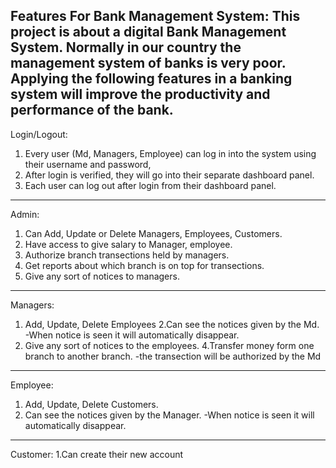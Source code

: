 Features For Bank Management System:
This project is about a digital Bank Management System. Normally in our country the management system of banks is very poor. Applying the following features in a banking system will improve the productivity and performance of the bank.
---------------------------------------------------------------------
Login/Logout:
1.	Every user (Md, Managers, Employee) can log in into the system using their username and password,
2.	After login is verified, they will go into their separate dashboard panel.
3.	Each user can log out after login from their dashboard panel.
---------------------------------------------------------------------
Admin:
1.	Can Add, Update or Delete Managers, Employees, Customers. 
2.	Have access to give salary to Manager, employee.
3.	Authorize branch transections held by managers.
4.	Get reports about which branch is on top for transections.
5.	Give any sort of notices to managers.
---------------------------------------------------------------------
Managers:
1. Add, Update, Delete Employees
2.Can see the notices given by the Md.
	-When notice is seen it will automatically disappear.
3. Give any sort of notices to the employees.
4.Transfer money form one branch to another branch.
	-the transection will be authorized by the Md
---------------------------------------------------------------------
Employee:
1.	Add, Update, Delete Customers.
2.	Can see the notices given by the Manager.
	-When notice is seen it will automatically disappear.
---------------------------------------------------------------------
Customer:
	1.Can create their new account



